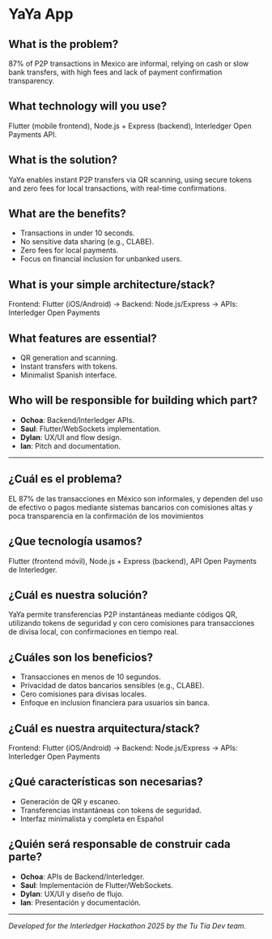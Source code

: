 # YaYa App

## What is the problem?
87% of P2P transactions in Mexico are informal, relying on cash or slow bank transfers, with high fees and lack of payment confirmation transparency.

## What technology will you use?
Flutter (mobile frontend), Node.js + Express (backend), Interledger Open Payments API.

## What is the solution?
YaYa enables instant P2P transfers via QR scanning, using secure tokens and zero fees for local transactions, with real-time confirmations.

## What are the benefits?
- Transactions in under 10 seconds.
- No sensitive data sharing (e.g., CLABE).
- Zero fees for local payments.
- Focus on financial inclusion for unbanked users.

## What is your simple architecture/stack?
Frontend: Flutter (iOS/Android) → Backend: Node.js/Express → APIs: Interledger Open Payments

## What features are essential?
- QR generation and scanning.
- Instant transfers with tokens.
- Minimalist Spanish interface.

## Who will be responsible for building which part?
- **Ochoa**: Backend/Interledger APIs.
- **Saul**: Flutter/WebSockets implementation.
- **Dylan**: UX/UI and flow design.
- **Ian**: Pitch and documentation.

---
## ¿Cuál es el problema?
EL 87% de las transacciones en México son informales, y dependen del uso de efectivo o pagos mediante sistemas bancarios con comisiones altas y poca transparencia en la confirmación de los movimientos

## ¿Que tecnología usamos?
Flutter (frontend móvil), Node.js + Express (backend), API Open Payments de Interledger.

## ¿Cuál es nuestra solución?
YaYa permite transferencias P2P instantáneas mediante códigos QR, utilizando tokens de seguridad y con cero comisiones para transacciones de divisa local, con confirmaciones en tiempo real.

## ¿Cuáles son los beneficios?
- Transacciones en menos de 10 segundos.
- Privacidad de datos bancarios sensibles (e.g., CLABE).
- Cero comisiones para divisas locales.
- Enfoque en inclusion financiera para usuarios sin banca.

## ¿Cuál es nuestra arquitectura/stack?
Frontend: Flutter (iOS/Android) → Backend: Node.js/Express → APIs: Interledger Open Payments

## ¿Qué características son necesarias?
- Generación de QR y escaneo.
- Transferencias instantáneas con tokens de seguridad.
- Interfaz minimalista y completa en Español

## ¿Quién será responsable de construir cada parte?
- **Ochoa**: APIs de Backend/Interledger.
- **Saul**: Implementación de Flutter/WebSockets.
- **Dylan**: UX/UI y diseño de flujo.
- **Ian**: Presentación y documentación.

---  
*Developed for the Interledger Hackathon 2025 by the Tu Tía Dev team.*
